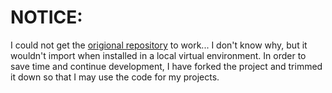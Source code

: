 # NOTICE:

I could not get the [origional repository](https://github.com/jgarzik/python-bitcoinrpc) to work... I don't know why, but it wouldn't import when installed in a local virtual environment.  In order to save time and continue development, I have forked the project and trimmed it down so that I may use the code for my projects.

